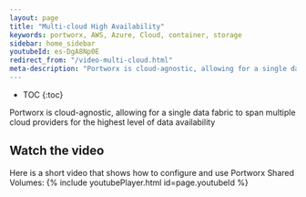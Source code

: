 ```yaml
---
layout: page
title: "Multi-cloud High Availability"
keywords: portworx, AWS, Azure, Cloud, container, storage
sidebar: home_sidebar
youtubeId: es-DgA8Np0E
redirect_from: "/video-multi-cloud.html"
meta-description: "Portworx is cloud-agnostic, allowing for a single data fabric to span multiple cloud providers for the highest level of data availability. Find out how in this video!
---
```


* TOC
{:toc}

Portworx is cloud-agnostic, allowing for a single data fabric to span multiple cloud providers for the highest level of data availability

## Watch the video
Here is a short video that shows how to configure and use Portworx Shared Volumes:
{% include youtubePlayer.html id=page.youtubeId %}
